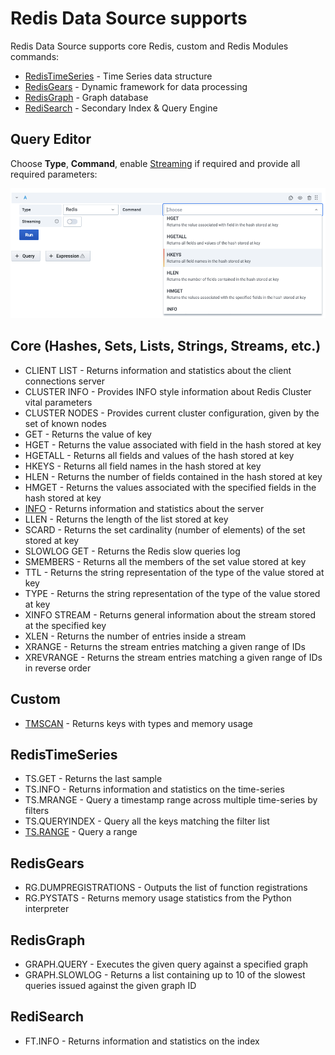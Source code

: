 # Redis Data Source supports

Redis Data Source supports core Redis, custom and Redis Modules commands:

- [RedisTimeSeries](https://oss.redislabs.com/redistimeseries/) - Time Series data structure
- [RedisGears](https://oss.redislabs.com/redisgears/) - Dynamic framework for data processing
- [RedisGraph](https://oss.redislabs.com/redisgraph/) - Graph database
- [RediSearch](https://oss.redislabs.com/redisearch/) - Secondary Index & Query Engine

## Query Editor

Choose **Type**, **Command**, enable [Streaming](streaming.md) if required and provide all required parameters:

![Query Editor](../images/redis-datasource-query.png)

## Core (Hashes, Sets, Lists, Strings, Streams, etc.)

- CLIENT LIST - Returns information and statistics about the client connections server
- CLUSTER INFO - Provides INFO style information about Redis Cluster vital parameters
- CLUSTER NODES - Provides current cluster configuration, given by the set of known nodes
- GET - Returns the value of key
- HGET - Returns the value associated with field in the hash stored at key
- HGETALL - Returns all fields and values of the hash stored at key
- HKEYS - Returns all field names in the hash stored at key
- HLEN - Returns the number of fields contained in the hash stored at key
- HMGET - Returns the values associated with the specified fields in the hash stored at key
- [INFO](redis/INFO.md) - Returns information and statistics about the server
- LLEN - Returns the length of the list stored at key
- SCARD - Returns the set cardinality (number of elements) of the set stored at key
- SLOWLOG GET - Returns the Redis slow queries log
- SMEMBERS - Returns all the members of the set value stored at key
- TTL - Returns the string representation of the type of the value stored at key
- TYPE - Returns the string representation of the type of the value stored at key
- XINFO STREAM - Returns general information about the stream stored at the specified key
- XLEN - Returns the number of entries inside a stream
- XRANGE - Returns the stream entries matching a given range of IDs
- XREVRANGE - Returns the stream entries matching a given range of IDs in reverse order

## Custom

- [TMSCAN](custom/TMSCAN.md) - Returns keys with types and memory usage

## RedisTimeSeries

- TS.GET - Returns the last sample
- TS.INFO - Returns information and statistics on the time-series
- TS.MRANGE - Query a timestamp range across multiple time-series by filters
- TS.QUERYINDEX - Query all the keys matching the filter list
- [TS.RANGE](redis-timeseries/TS-RANGE.md) - Query a range

## RedisGears

- RG.DUMPREGISTRATIONS - Outputs the list of function registrations
- RG.PYSTATS - Returns memory usage statistics from the Python interpreter

## RedisGraph

- GRAPH.QUERY - Executes the given query against a specified graph
- GRAPH.SLOWLOG - Returns a list containing up to 10 of the slowest queries issued against the given graph ID

## RediSearch

- FT.INFO - Returns information and statistics on the index

